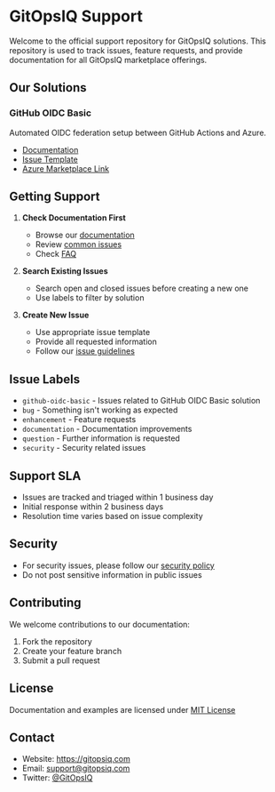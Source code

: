 # GitOpsIQ Support

Welcome to the official support repository for GitOpsIQ solutions. This repository is used to track issues, feature requests, and provide documentation for all GitOpsIQ marketplace offerings.

## Our Solutions

### GitHub OIDC Basic
Automated OIDC federation setup between GitHub Actions and Azure.
- [Documentation](./docs/github-oidc-basic/README.md)
- [Issue Template](./github/ISSUE_TEMPLATE/github-oidc-basic.md)
- [Azure Marketplace Link](https://azuremarketplace.microsoft.com/...)

## Getting Support

1. **Check Documentation First**
   - Browse our [documentation](./docs)
   - Review [common issues](./docs/common-issues.md)
   - Check [FAQ](./docs/faq.md)

2. **Search Existing Issues**
   - Search open and closed issues before creating a new one
   - Use labels to filter by solution

3. **Create New Issue**
   - Use appropriate issue template
   - Provide all requested information
   - Follow our [issue guidelines](./docs/issue-guidelines.md)

## Issue Labels

- `github-oidc-basic` - Issues related to GitHub OIDC Basic solution
- `bug` - Something isn't working as expected
- `enhancement` - Feature requests
- `documentation` - Documentation improvements
- `question` - Further information is requested
- `security` - Security related issues

## Support SLA

- Issues are tracked and triaged within 1 business day
- Initial response within 2 business days
- Resolution time varies based on issue complexity

## Security

- For security issues, please follow our [security policy](./SECURITY.md)
- Do not post sensitive information in public issues

## Contributing

We welcome contributions to our documentation:
1. Fork the repository
2. Create your feature branch
3. Submit a pull request

## License

Documentation and examples are licensed under [MIT License](./LICENSE)

## Contact

- Website: https://gitopsiq.com
- Email: support@gitopsiq.com
- Twitter: [@GitOpsIQ](https://twitter.com/GitOpsIQ)